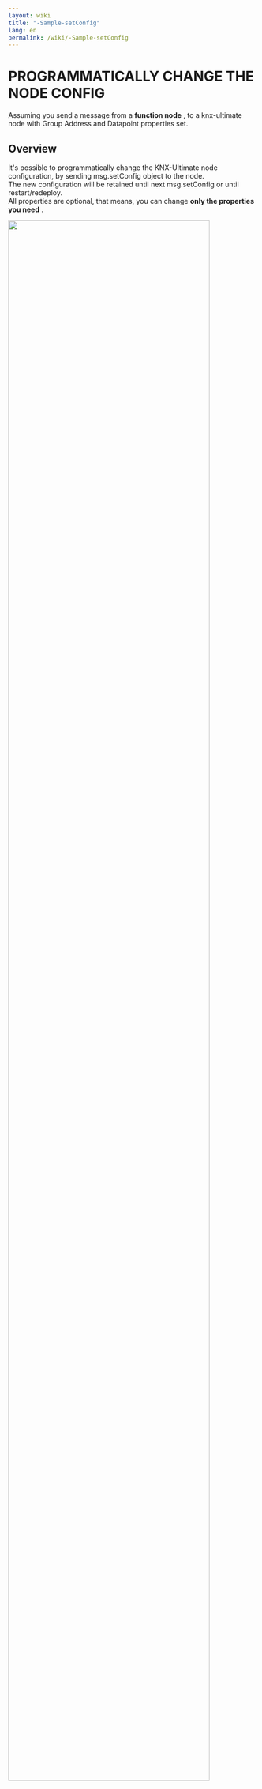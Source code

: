 ```yaml
---
layout: wiki
title: "-Sample-setConfig"
lang: en
permalink: /wiki/-Sample-setConfig
---
```

# PROGRAMMATICALLY CHANGE THE NODE CONFIG

Assuming you send a message from a **function node** , to a knx-ultimate node with Group Address and Datapoint properties set.<br/>

## Overview

It's possible to programmatically change the KNX-Ultimate node configuration, by sending msg.setConfig object to the node.<br/>
The new configuration will be retained until next msg.setConfig or until restart/redeploy.<br/>
All properties are optional, that means, you can change **only the properties you need** .

<img src="https://raw.githubusercontent.com/Supergiovane/node-red-contrib-knx-ultimate/master/img/wiki/setConfig.png" width="90%"><br/>

<details><summary>View code</summary>

> Adjust the nodes according to your setup

```javascript

[{"id":"4cc234cb.eb9b4c","type":"knxUltimate","z":"60f6999e.76232","server":"b60c0d73.1c02b","topic":"5/0/2","outputtopic":"","dpt":"22.101","initialread":false,"notifyreadrequest":false,"notifyresponse":false,"notifywrite":true,"notifyreadrequestalsorespondtobus":false,"notifyreadrequestalsorespondtobusdefaultvalueifnotinitialized":"0","listenallga":false,"name":"Light","outputtype":"write","outputRBE":false,"inputRBE":false,"formatmultiplyvalue":1,"formatnegativevalue":"leave","formatdecimalsvalue":999,"passthrough":"no","x":390,"y":120,"wires":[["4b2e57d9.334228"]]},{"id":"4b2e57d9.334228","type":"debug","z":"60f6999e.76232","name":"","active":true,"tosidebar":true,"console":false,"tostatus":false,"complete":"false","x":530,"y":120,"wires":[]},{"id":"3e4ef226.f429ae","type":"function","z":"60f6999e.76232","name":"Set Config","func":"var config= {\n setGroupAddress: \"0/1/2\",\n setDPT: \"1.001\"\n};\nmsg.setConfig = config;\nreturn msg;","outputs":1,"noerr":0,"initialize":"","finalize":"","x":250,"y":120,"wires":[["4cc234cb.eb9b4c"]]},{"id":"ef69c0a8.b88ba8","type":"inject","z":"60f6999e.76232","name":"Go","props":[{"p":"payload"},{"p":"topic","vt":"str"}],"repeat":"","crontab":"","once":false,"onceDelay":0.1,"topic":"","payload":"true","payloadType":"bool","x":110,"y":120,"wires":[["3e4ef226.f429ae"]]},{"id":"e6acb1cb.d010f","type":"comment","z":"60f6999e.76232","name":"Programmatically change the node config","info":"","x":200,"y":80,"wires":[]},{"id":"b60c0d73.1c02b","type":"knxUltimate-config","host":"224.0.23.12","port":"3671","physAddr":"15.15.22","suppressACKRequest":false,"csv":"","KNXEthInterface":"Auto","KNXEthInterfaceManuallyInput":"","statusDisplayLastUpdate":false,"statusDisplayDeviceNameWhenALL":false,"statusDisplayDataPoint":true,"stopETSImportIfNoDatapoint":"stop","loglevel":"error","name":"Multicast","localEchoInTunneling":true,"delaybetweentelegrams":"","delaybetweentelegramsfurtherdelayREAD":""}]

```

</details>

<br/>

**Sample changing the properties**

```javascript

// Change the node properties as follows:
// setGroupAddress: set the new group address.
// setDPT: set the new Datapoint, as you can see in the dropdown list (the numeric part, for example "1.001", "237.600", etc...)
var config= {
    setGroupAddress: "0/1/2",
    setDPT: "1.001"
};
msg.setConfig = config;
return msg;

```
